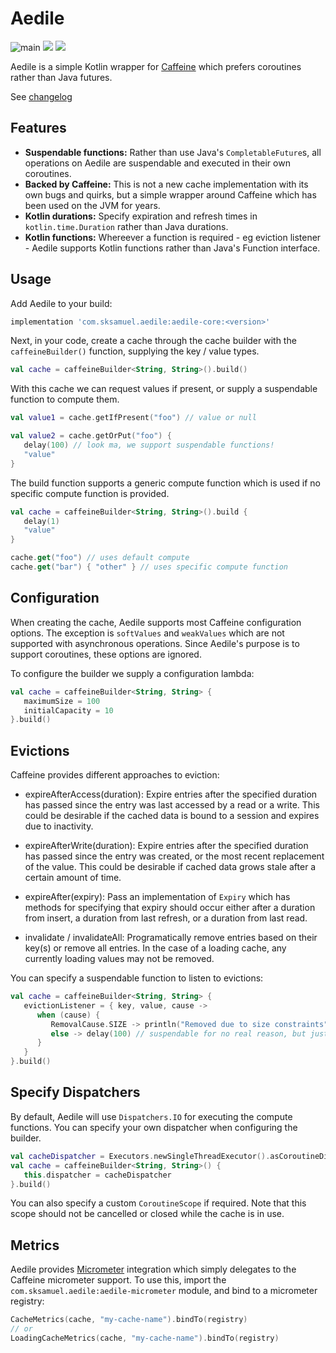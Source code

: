 # Aedile

![main](https://github.com/sksamuel/aedile/workflows/main/badge.svg)
[<img src="https://img.shields.io/maven-central/v/com.sksamuel.aedile/aedile-core.svg?label=latest%20release"/>](http://search.maven.org/#search%7Cga%7C1%aedile)
[<img src="https://img.shields.io/nexus/s/https/oss.sonatype.org/com.sksamuel.aedile/aedile-core.svg?label=latest%20snapshot&style=plastic"/>](https://oss.sonatype.org/content/repositories/snapshots/com/sksamuel/aedile/aedile-core/)

Aedile is a simple Kotlin wrapper for [Caffeine](https://github.com/ben-manes/caffeine) which prefers coroutines rather
than Java futures.

See [changelog](changelog.md)

## Features

* **Suspendable functions:** Rather than use Java's `CompletableFuture`s, all operations on Aedile are suspendable and
  executed in their own coroutines.
* **Backed by Caffeine:** This is not a new cache implementation with its own bugs and quirks, but a simple wrapper
  around Caffeine which has been used on the JVM for years.
* **Kotlin durations:** Specify expiration and refresh times in `kotlin.time.Duration` rather than Java durations.
* **Kotlin functions:** Whereever a function is required - eg eviction listener - Aedile supports Kotlin functions
  rather than Java's Function interface.

## Usage

Add Aedile to your build:

```groovy
implementation 'com.sksamuel.aedile:aedile-core:<version>'
```

Next, in your code, create a cache through the cache builder with the `caffeineBuilder()` function,
supplying the key / value types.

```kotlin
val cache = caffeineBuilder<String, String>().build()
```

With this cache we can request values if present, or supply a suspendable function to compute them.

```kotlin
val value1 = cache.getIfPresent("foo") // value or null

val value2 = cache.getOrPut("foo") {
   delay(100) // look ma, we support suspendable functions!
   "value"
}
```

The build function supports a generic compute function which is used if no specific compute function is provided.

```kotlin
val cache = caffeineBuilder<String, String>().build {
   delay(1)
   "value"
}

cache.get("foo") // uses default compute
cache.get("bar") { "other" } // uses specific compute function
```

## Configuration

When creating the cache, Aedile supports most Caffeine configuration options. The exception is `softValues`
and `weakValues` which are not supported with asynchronous operations. Since Aedile's purpose is to support coroutines,
these options are ignored.

To configure the builder we supply a configuration lambda:

```kotlin
val cache = caffeineBuilder<String, String> {
   maximumSize = 100
   initialCapacity = 10
}.build()
```

## Evictions

Caffeine provides different approaches to eviction:

* expireAfterAccess(duration): Expire entries after the specified duration has passed since the entry was last accessed
  by a read or a write. This could be desirable if the cached data is bound to a session and expires due to inactivity.

* expireAfterWrite(duration): Expire entries after the specified duration has passed since the entry was created, or the
  most recent replacement of the value. This could be desirable if cached data grows stale after a certain amount of
  time.

* expireAfter(expiry): Pass an implementation of `Expiry` which has methods for specifying that expiry should occur
  either after a duration from insert, a duration from last refresh, or a duration from last read.

* invalidate / invalidateAll: Programatically remove entries based on their key(s) or remove all entries. In the case of
  a loading cache, any currently loading values may not be removed.

You can specify a suspendable function to listen to evictions:

```kotlin
val cache = caffeineBuilder<String, String> {
   evictionListener = { key, value, cause ->
      when (cause) {
         RemovalCause.SIZE -> println("Removed due to size constraints")
         else -> delay(100) // suspendable for no real reason, but just to show you can!!
      }
   }
}.build()
```

## Specify Dispatchers

By default, Aedile will use `Dispatchers.IO` for executing the compute functions. You can specify your own
dispatcher when configuring the builder.

```kotlin
val cacheDispatcher = Executors.newSingleThreadExecutor().asCoroutineDispatcher()
val cache = caffeineBuilder<String, String>() {
   this.dispatcher = cacheDispatcher
}.build()
```

You can also specify a custom `CoroutineScope` if required. Note that this scope should not be cancelled or closed while
the cache is in use.

## Metrics

Aedile provides [Micrometer](https://micrometer.io) integration which simply delegates to the Caffeine micrometer
support. To use this, import the `com.sksamuel.aedile:aedile-micrometer` module, and bind to a micrometer registry:

```kotlin
CacheMetrics(cache, "my-cache-name").bindTo(registry)
// or
LoadingCacheMetrics(cache, "my-cache-name").bindTo(registry)
```
